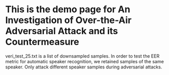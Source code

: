# This is the demo page for An Investigation of Over-the-Air Adversarial Attack and its Countermeasure
veri_test_25.txt is a list of downsampled samples. In order to test the EER metric for automatic speaker recognition, we retained samples of the same speaker. Only attack different speaker samples during adversarial attacks.
